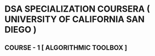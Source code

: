 # DSA SPECIALIZATION COURSERA ( UNIVERSITY OF CALIFORNIA SAN DIEGO )

## COURSE - 1 [ ALGORITHMIC TOOLBOX ]